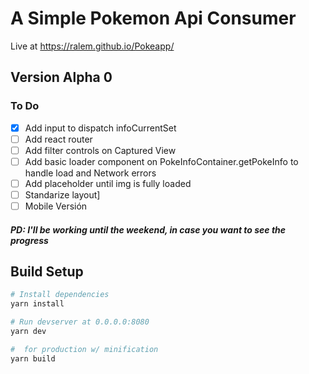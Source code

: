 # A Simple Pokemon Api Consumer

Live at https://ralem.github.io/Pokeapp/

## Version Alpha 0

### To Do

- [x] Add input to dispatch infoCurrentSet
- [ ] Add react router
- [ ] Add filter controls on Captured View
- [ ] Add basic loader component on PokeInfoContainer.getPokeInfo to handle load and Network errors
- [ ] Add placeholder until img is fully loaded
- [ ] Standarize layout]
- [ ] Mobile Versión

##### PD: I'll be working until the weekend, in case you want to see the progress

## Build Setup

```sh
# Install dependencies
yarn install

# Run devserver at 0.0.0.0:8080
yarn dev

#  for production w/ minification
yarn build
```
